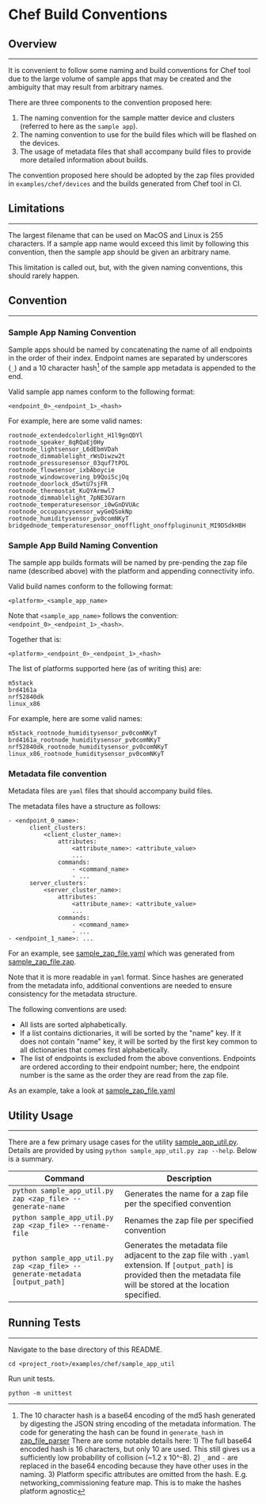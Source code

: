 # Chef Build Conventions

## Overview

---

It is convenient to follow some naming and build conventions for Chef tool due
to the large volume of sample apps that may be created and the ambiguity that
may result from arbitrary names.

There are three components to the convention proposed here:

1. The naming convention for the sample matter device and clusters (referred to
   here as the `sample app`).
2. The naming convention to use for the build files which will be flashed on the
   devices.
3. The usage of metadata files that shall accompany build files to provide more
   detailed information about builds.

The convention proposed here should be adopted by the zap files provided in
`examples/chef/devices` and the builds generated from Chef tool in CI.

## Limitations

---

The largest filename that can be used on MacOS and Linux is 255 characters. If a
sample app name would exceed this limit by following this convention, then the
sample app should be given an arbitrary name.

This limitation is called out, but, with the given naming conventions, this
should rarely happen.

## Convention

---

### Sample App Naming Convention

Sample apps should be named by concatenating the name of all endpoints in the
order of their index. Endpoint names are separated by underscores (`_`) and a 10
character hash[^hash_note] of the sample app metadata is appended to the end.

Valid sample app names conform to the following format:

```
<endpoint_0>_<endpoint_1>_<hash>
```

For example, here are some valid names:

```
rootnode_extendedcolorlight_H1l9gnQDYl
rootnode_speaker_8qRQaEj0Hy
rootnode_lightsensor_L6dEbmVDah
rootnode_dimmablelight_rWsDiwzw2t
rootnode_pressuresensor_03quf7tPOL
rootnode_flowsensor_ixbAboycie
rootnode_windowcovering_b9QoiScjOq
rootnode_doorlock_d5wtU7sjFR
rootnode_thermostat_KuQYArmwl7
rootnode_dimmablelight_7pNE3GVarn
rootnode_temperaturesensor_i0wGnDVUAc
rootnode_occupancysensor_wyGeQSokNp
rootnode_humiditysensor_pv0comNKyT
bridgednode_temperaturesensor_onofflight_onoffpluginunit_MI9DSdkH8H
```

[^hash_note]:

    The 10 character hash is a base64 encoding of the md5 hash generated by
    digesting the JSON string encoding of the metadata information. The code for
    generating the hash can be found in `generate_hash` in
    [zap_file_parser](zap_file_parser.py) There are some notable details here: 1)
    The full base64 encoded hash is 16 characters, but only 10 are used. This
    still gives us a sufficiently low probability of collision (~1.2 x
    10^-8). 2) `_` and `-` are replaced in the base64 encoding because they have
    other uses in the naming. 3) Platform specific attributes are omitted from
    the hash. E.g. networking_commissioning feature map. This is to make the
    hashes platform agnostic

### Sample App Build Naming Convention

The sample app builds formats will be named by pre-pending the zap file name
(described above) with the platform and appending connectivity info.

Valid build names conform to the following format:

```
<platform>_<sample_app_name>
```

Note that `<sample_app_name>` follows the convention:
`<endpoint_0>_<endpoint_1>_<hash>`.

Together that is:

```
<platform>_<endpoint_0>_<endpoint_1>_<hash>
```

The list of platforms supported here (as of writing this) are:

```
m5stack
brd4161a
nrf52840dk
linux_x86
```

For example, here are some valid names:

```
m5stack_rootnode_humiditysensor_pv0comNKyT
brd4161a_rootnode_humiditysensor_pv0comNKyT
nrf52840dk_rootnode_humiditysensor_pv0comNKyT
linux_x86_rootnode_humiditysensor_pv0comNKyT
```

### Metadata file convention

Metadata files are `yaml` files that should accompany build files.

The metadata files have a structure as follows:

```
- <endpoint_0_name>:
      client_clusters:
          <client_cluster_name>:
              attributes:
                  <attribute_name>: <attribute_value>
                  ...
              commands:
                  - <command_name>
                  - ...
      server_clusters:
          <server_cluster_name>:
              attributes:
                  <attribute_name>: <attribute_value>
                  ...
              commands:
                  - <command_name>
                  - ...
- <endpoint_1_name>: ...
```

For an example, see [sample_zap_file.yaml](test_files/sample_zap_file.yaml)
which was generated from [sample_zap_file.zap](test_files/sample_zap_file.zap).

Note that it is more readable in `yaml` format. Since hashes are generated from
the metadata info, additional conventions are needed to ensure consistency for
the metadata structure.

The following conventions are used:

-   All lists are sorted alphabetically.
-   If a list contains dictionaries, it will be sorted by the "name" key. If it
    does not contain "name" key, it will be sorted by the first key common to
    all dictionaries that comes first alphabetically.
-   The list of endpoints is excluded from the above conventions. Endpoints are
    ordered according to their endpoint number; here, the endpoint number is the
    same as the order they are read from the zap file.

As an example, take a look at
[sample_zap_file.yaml](test_files/sample_zap_file.yaml)

## Utility Usage

---

There are a few primary usage cases for the utility
[sample_app_util.py](sample_app_util.py). Details are provided by using
`python sample_app_util.py zap --help`. Below is a summary.

| Command                                                                      | Description                                                                                                                                                                  |
| ---------------------------------------------------------------------------- | ---------------------------------------------------------------------------------------------------------------------------------------------------------------------------- |
| `python sample_app_util.py zap <zap_file> --generate-name`                   | Generates the name for a zap file per the specified convention                                                                                                               |
| `python sample_app_util.py zap <zap_file> --rename-file`                     | Renames the zap file per specified convention                                                                                                                                |
| `python sample_app_util.py zap <zap_file> --generate-metadata [output_path]` | Generates the metadata file adjacent to the zap file with `.yaml` extension. If `[output_path]` is provided then the metadata file will be stored at the location specified. |

## Running Tests

---

Navigate to the base directory of this README.

```
cd <project_root>/examples/chef/sample_app_util
```

Run unit tests.

```
python -m unittest
```
